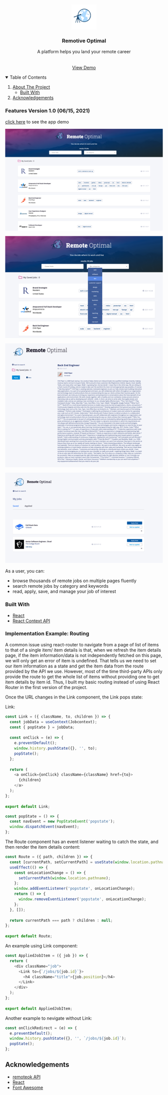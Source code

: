 <!-- PROJECT LOGO -->
<br />
<p align="center">
  <a href="https://github.com/othneildrew/Best-README-Template">
    <img src="src/images/remote_optimal_logo.png" alt="Logo" width="80" height="80">
  </a>

  <h3 align="center">Remotive Optimal</h3>

  <p align="center">
    A platform helps you land your remote career
    <br />
    <br />
    <br />
    <a href="https://remote-optimal.herokuapp.com/">View Demo</a>
</p>

<!-- TABLE OF CONTENTS -->
<details open="open">
  <summary>Table of Contents</summary>
  <ol>
    <li>
      <a href="#about-the-project">About The Project</a>
      <ul>
        <li><a href="#built-with">Built With</a></li>
      </ul>
    </li>
    <li><a href="#acknowledgements">Acknowledgements</a></li>

  </ol>
</details>

<!-- ABOUT THE PROJECT -->

### Features Version 1.0 (06/15, 2021)

[click here](https://remote-optimal.herokuapp.com/) to see the app demo

![Overview](./wiki/home.png)

![Search](./wiki/search.png)

![Apply and Save](./wiki/single.png)

![Manage](./wiki/manage.png)

As a user, you can:

- browse thousands of remote jobs on multiple pages fluently
- search remote jobs by category and keywords
- read, apply, save, and manage your job of interest

### Built With

- [React](https://reactjs.org/)
- [React Context API](https://reactjs.org/docs/context.html)

### Implementation Example: Routing

A common issue using react-router to navigate from a page of list of items to that of a single item/ item details is that, when we refresh the item details page, if the item information/data is not independently fetched on this page, we will only get an error of item is undefined. That tells us we need to set our item information as a state and get the item data from the route provided by the API we use. However, most of the time third-party APIs only provide the route to get the whole list of items without providing one to get item details by item id. Thus, I built my basic routing instead of using React Router in the first version of the project.

Once the URL changes in the Link component, the Link pops state:

Link:

```js
const Link = ({ className, to, children }) => {
  const jobData = useContext(Jobcontext);
  const { popState } = jobData;

  const onClick = (e) => {
    e.preventDefault();
    window.history.pushState({}, '', to);
    popState();
  };

  return (
    <a onClick={onClick} className={className} href={to}>
      {children}
    </a>
  );
};

export default Link;
```

```js
const popState = () => {
  const navEvent = new PopStateEvent('popstate');
  window.dispatchEvent(navEvent);
};
```

The Route component has an event listener waiting to catch the state, and then render the item details content:

```js
const Route = ({ path, children }) => {
  const [currentPath, setCurrentPath] = useState(window.location.pathname);
  useEffect(() => {
    const onLocationChange = () => {
      setCurrentPath(window.location.pathname);
    };
    window.addEventListener('popstate', onLocationChange);
    return () => {
      window.removeEventListener('popstate', onLocationChange);
    };
  }, []);

  return currentPath === path ? children : null;
};

export default Route;
```

An example using Link component:

```js
const AppliedJobItem = ({ job }) => {
  return (
    <div className="job">
      <Link to={`/jobs/${job.id}`}>
        <h4 className="title">{job.position}</h4>
      </Link>
    </div>
  );
};

export default AppliedJobItem;
```

Another example to nevigate without Link:

```js
const onClickRedirect = (e) => {
  e.preventDefault();
  window.history.pushState({}, '', `/jobs/${job.id}`);
  popState();
};
```

## Acknowledgements

- [remoteok API](https://remoteok.io/api)
- [React](https://reactjs.org/)
- [Font Awesome](https://fontawesome.com)
